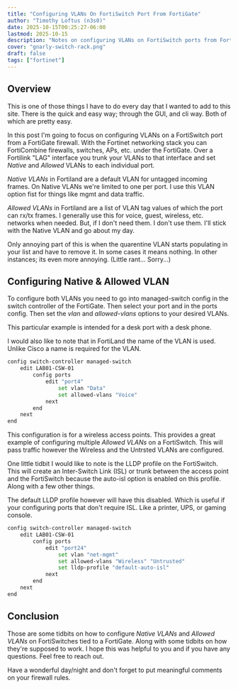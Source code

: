```yaml
---
title: "Configuring VLANs On FortiSwitch Port From FortiGate"
author: "Timothy Loftus (n3s0)"
date: 2025-10-15T00:25:27-06:00
lastmod: 2025-10-15
description: "Notes on configuring VLANs on FortiSwitch ports from FortiGate using cli."
cover: "gnarly-switch-rack.png"
draft: false
tags: ["fortinet"]
---
```


## Overview

This is one of those things I have to do every day that I wanted to add to this
site. There is the quick and easy way; through the GUI, and cli way. Both of
which are pretty easy. 

In this post I'm going to focus on configuring VLANs on a FortiSwitch port from 
a FortiGate firewall. With the Fortinet networking stack you can FortiCombine
firewalls, switches, APs, etc. under the FortiGate. Over a Fortilink "LAG"
interface you trunk your VLANs to that interface and set *Native* and *Allowed*
VLANs to each individual port.

*Native VLANs* in Fortiland are a default VLAN for untagged incoming frames. On
Native VLANs we're limited to one per port. I use this VLAN option fist for 
things like mgmt and data traffic.

*Allowed VLANs* in Fortiland are a list of VLAN tag values of which the port can
rx/tx frames. I generally use this for voice, guest, wireless, etc. networks
when needed. But, if I don't need them. I don't use them. I'll stick with the
Native VLAN and go about my day.

Only annoying part of this is when the quarentine VLAN starts populating in your
list and have to remove it. In some cases it means nothing. In other instances;
its even more annoying. (Little rant... Sorry...)

## Configuring Native & Allowed VLAN

To configure both VLANs you need to go into managed-switch config in the
switch controller of the FortiGate. Then select your port and in the ports
config. Then set the *vlan* and *allowed-vlans* options to your desired VLANs.

This particular example is intended for a desk port with a desk phone.

I would also like to note that in FortiLand the name of the VLAN is used. Unlike
Cisco a name is required for the VLAN. 

```sh
config switch-controller managed-switch
    edit LAB01-CSW-01
        config ports
            edit "port4"
                set vlan "Data"
                set allowed-vlans "Voice"
            next
        end
    next
end
```

This configuration is for a wireless access points. This provides a great
example of configuring multiple *Allowed VLANs* on a FortiSwitch. This will pass
traffic however the Wireless and the Untrsted VLANs are configured.

One little tidbit I would like to note is the LLDP profile on the FortiSwitch.
This will create an Inter-Switch Link (ISL) or trunk between the access point
and the FortiSwitch because the auto-isl option is enabled on this profile.
Along with a few other things.

The default LLDP profile however will have this disabled. Which is useful if
your configuring ports that don't require ISL. Like a printer, UPS, or gaming
console.

```sh
config switch-controller managed-switch
    edit LAB01-CSW-01
        config ports
            edit "port24"
                set vlan "net-mgmt"
                set allowed-vlans "Wireless" "Untrusted"
                set lldp-profile "default-auto-isl"
            next
        end
    next
end
```

## Conclusion

Those are some tidbits on how to configure *Native VLANs* and *Allowed VLANs* on
FortiSwitches tied to a FortiGate. Along with some tidbits on how they're
supposed to work. I hope this was helpful to you and if you have any questions.
Feel free to reach out.

Have a wonderful day/night and don't forget to put meaningful comments on your
firewall rules.

